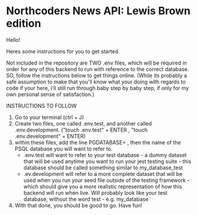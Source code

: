 # Northcoders News API: Lewis Brown edition

Hello!

Heres some instructions for you to get started.

Not included in the repository are TWO .env files, which will be required in order for any of this backend to run with reference to the correct database. SO, follow the instructions below to get things online. (While its probably a safe assumption to make that you'll know what your doing with regards to code if your here, i'll still run through baby step by baby step, if only for my own personal sense of satisfaction.) 

INSTRUCTIONS TO FOLLOW

1. Go to your terminal (ctrl + J)
2. Create two files, one called .env.test, and another called .env.development. ("touch .env.test" + ENTER , "touch .env.development" + ENTER)
3. within these files, add the line PGDATABASE= , then the name of the PSQL database you will want to refer to.
    - .env.test will want to refer to your test database - a dummy dataset that will be used anytime you want to run your jest testing suite - this database should be called something similar to my_database_test
    - .ev.development will refer to a more complete dataset that will be used when you run your seed file outside of the testing framework - which should give you a more realistic representation of how this backend will run when live. Will probably look like your test database, without the word test - e.g. my_database
4. With that done, you should be good to go. Have fun!
